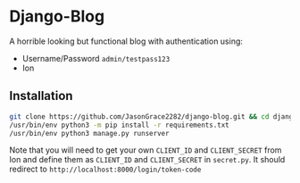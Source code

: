 # Django-Blog
A horrible looking but functional blog with authentication using:

- Username/Password `admin/testpass123`
- Ion

## Installation
```bash
git clone https://github.com/JasonGrace2282/django-blog.git && cd django-blog
/usr/bin/env python3 -m pip install -r requirements.txt
/usr/bin/env python3 manage.py runserver
```

Note that you will need to get your own `CLIENT_ID` and `CLIENT_SECRET` from Ion
and define them as `CLIENT_ID` and `CLIENT_SECRET` in `secret.py`.
It should redirect to `http://localhost:8000/login/token-code`

